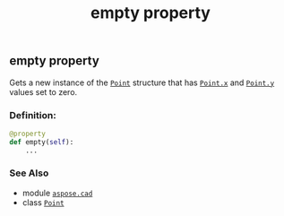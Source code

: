 ﻿---
title: empty property
second_title: Aspose.CAD for Python via .NET API References
description: 
type: docs
weight: 90
url: /aspose.cad/point/empty/
is_root: false
---

## empty property


Gets a new instance of the [`Point`](/cad/python-net/aspose.cad/point) structure that has [`Point.x`](/cad/python-net/aspose.cad/point#x) and [`Point.y`](/cad/python-net/aspose.cad/point#y) values set to zero.
### Definition:
```python
@property
def empty(self):
    ...
```

### See Also
* module [`aspose.cad`](../../)
* class [`Point`](/cad/python-net/aspose.cad/point)
